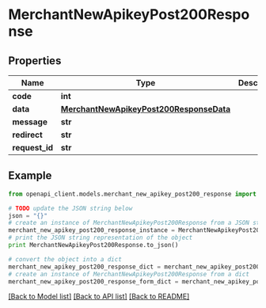 # MerchantNewApikeyPost200Response


## Properties

Name | Type | Description | Notes
------------ | ------------- | ------------- | -------------
**code** | **int** |  | [optional] 
**data** | [**MerchantNewApikeyPost200ResponseData**](MerchantNewApikeyPost200ResponseData.md) |  | [optional] 
**message** | **str** |  | [optional] 
**redirect** | **str** |  | [optional] 
**request_id** | **str** |  | [optional] 

## Example

```python
from openapi_client.models.merchant_new_apikey_post200_response import MerchantNewApikeyPost200Response

# TODO update the JSON string below
json = "{}"
# create an instance of MerchantNewApikeyPost200Response from a JSON string
merchant_new_apikey_post200_response_instance = MerchantNewApikeyPost200Response.from_json(json)
# print the JSON string representation of the object
print MerchantNewApikeyPost200Response.to_json()

# convert the object into a dict
merchant_new_apikey_post200_response_dict = merchant_new_apikey_post200_response_instance.to_dict()
# create an instance of MerchantNewApikeyPost200Response from a dict
merchant_new_apikey_post200_response_form_dict = merchant_new_apikey_post200_response.from_dict(merchant_new_apikey_post200_response_dict)
```
[[Back to Model list]](../README.md#documentation-for-models) [[Back to API list]](../README.md#documentation-for-api-endpoints) [[Back to README]](../README.md)


